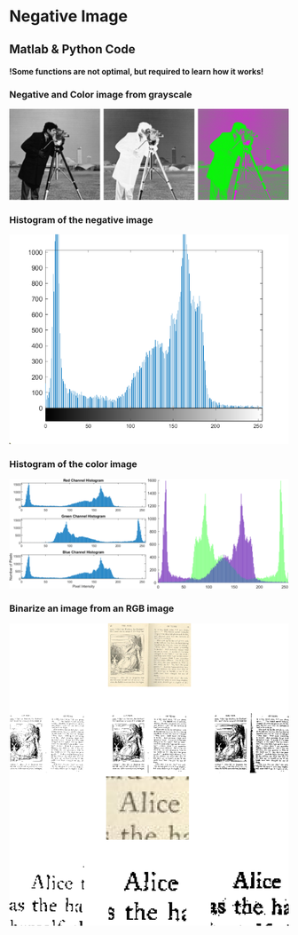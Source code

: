 # Negative Image
## Matlab & Python Code
#### !Some functions are not optimal, but required to learn how it works!

### Negative and Color image from grayscale
<div align="center">
<img src="assets/Image Test.png">
</div>

### Histogram of the negative image
<div align="center">
<img src="assets/Histogram Negative.bmp">
</div>

### Histogram of the color image
<div align="center">
<img src="assets/Histogram Color.png">
</div>

### Binarize an image from an RGB image
<div align="center">
<img src="assets/Alice Binarize.png">
</div>
